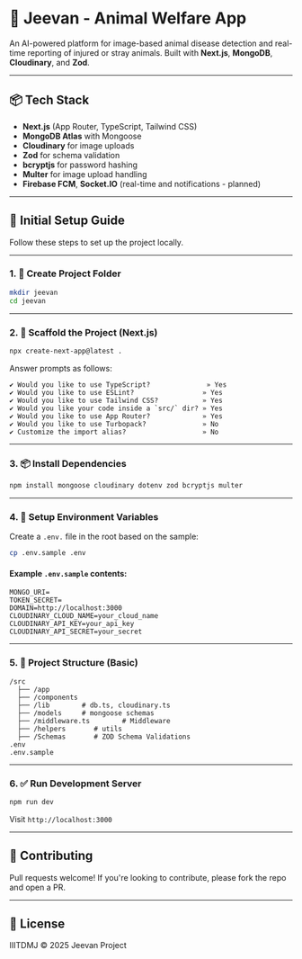 
# 🐾 Jeevan - Animal Welfare App

An AI-powered platform for image-based animal disease detection and real-time reporting of injured or stray animals. Built with **Next.js**, **MongoDB**, **Cloudinary**, and **Zod**.

---

## 📦 Tech Stack

- **Next.js** (App Router, TypeScript, Tailwind CSS)
- **MongoDB Atlas** with Mongoose
- **Cloudinary** for image uploads
- **Zod** for schema validation
- **bcryptjs** for password hashing
- **Multer** for image upload handling
- **Firebase FCM**, **Socket.IO** (real-time and notifications - planned)

---

## 🚀 Initial Setup Guide

Follow these steps to set up the project locally.

---

### 1. 📁 Create Project Folder

```bash
mkdir jeevan
cd jeevan
```

---

### 2. 🧱 Scaffold the Project (Next.js)

```bash
npx create-next-app@latest .
```

Answer prompts as follows:

```
✔ Would you like to use TypeScript?              » Yes
✔ Would you like to use ESLint?                 » Yes
✔ Would you like to use Tailwind CSS?           » Yes
✔ Would you like your code inside a `src/` dir? » Yes
✔ Would you like to use App Router?             » Yes
✔ Would you like to use Turbopack?              » No
✔ Customize the import alias?                   » No
```

---

### 3. 📦 Install Dependencies

```bash
npm install mongoose cloudinary dotenv zod bcryptjs multer
```

---

### 4. 🔐 Setup Environment Variables

Create a `.env.` file in the root based on the sample:

```bash
cp .env.sample .env
```

#### Example `.env.sample` contents:
```
MONGO_URI=
TOKEN_SECRET=
DOMAIN=http://localhost:3000
CLOUDINARY_CLOUD_NAME=your_cloud_name
CLOUDINARY_API_KEY=your_api_key
CLOUDINARY_API_SECRET=your_secret
```

---

### 5. 🧠 Project Structure (Basic)

```
/src
  ├── /app
  ├── /components
  ├── /lib        # db.ts, cloudinary.ts
  ├── /models     # mongoose schemas
  ├── /middleware.ts        # Middleware
  ├── /helpers       # utils
  ├── /Schemas       # ZOD Schema Validations
.env
.env.sample
```

---

### 6. ✅ Run Development Server

```bash
npm run dev
```

Visit `http://localhost:3000`

---


## 🤝 Contributing

Pull requests welcome! If you're looking to contribute, please fork the repo and open a PR.

---

## 📄 License

IIITDMJ © 2025 Jeevan Project
